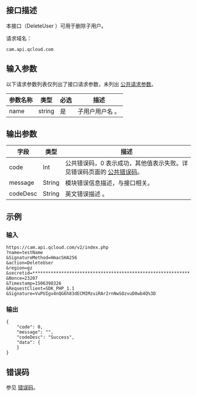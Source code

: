## 接口描述

本接口（DeleteUser ）可用于删除子用户。

请求域名：

```
cam.api.qcloud.com
```

## 输入参数

以下请求参数列表仅列出了接口请求参数，未列出 [公共请求参数](https://cloud.tencent.com/document/api/213/6976)。

| 参数名称 | 类型   | 必选 | 描述         |
| -------- | ------ | ---- | ------------ |
| name     | string | 是   | 子用户用户名 。|

## 输出参数

| 字段  | 类型  | 描述  |
| ------------ | ------------ | ------------ |
| code | Int | 公共错误码，0 表示成功，其他值表示失败。详见错误码页面的 <a href='https://cloud.tencent.com/doc/api/372/%E9%94%99%E8%AF%AF%E7%A0%81#1.E3.80.81.E5.85.AC.E5.85.B1.E9.94.99.E8.AF.AF.E7.A0.81' title='公共错误码'>公共错误码</a>。|
| message | String | 模块错误信息描述，与接口相关。|
| codeDesc | String | 英文错误描述 。|


## 示例

### 输入

```
https://cam.api.qcloud.com/v2/index.php
?name=testName
&SignatureMethod=HmacSHA256
&action=DeleteUser
&region=gz
&secretid=************************************************************
&Nonce=23207
&Timestamp=1506398326
&RequestClient=SDK_PHP_1.1
&Signature=VuPUIgv4nQG6h83dECMIMzuiRAr2rnNwSOzvuD0wb4Q%3D
```

### 输出

```
{
    "code": 0,
    "message": "",
    "codeDesc": "Success",
    "data": {
    }
}
```

## 错误码

参见 [错误码](https://cloud.tencent.com/document/product/598/13884)。
